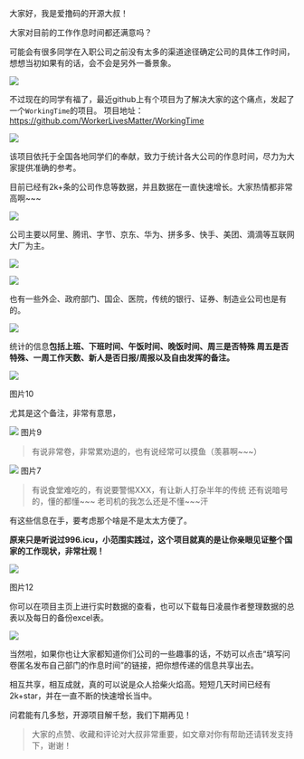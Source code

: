 大家好，我是爱撸码的开源大叔！

大家对目前的工作作息时间都还满意吗？

可能会有很多同学在入职公司之前没有太多的渠道途径确定公司的具体工作时间，想想当初如果有的话，会不会是另外一番景象。

![](https://files.mdnice.com/user/20902/6b901e59-7451-4be6-b846-d02561f3617e.jpg)


不过现在的同学有福了，最近github上有个项目为了解决大家的这个痛点，发起了一个`WorkingTime`的项目。
项目地址：https://github.com/WorkerLivesMatter/WorkingTime


![](https://files.mdnice.com/user/20902/e7cec02d-7266-4275-bd85-07a59637d074.jpg)

该项目依托于全国各地同学们的奉献，致力于统计各大公司的作息时间，尽力为大家提供准确的参考。

目前已经有2k+条的公司作息等数据，并且数据在一直快速增长。大家热情都非常高啊~~~


![](https://files.mdnice.com/user/20902/52b3e935-1971-41ee-9e02-43fedc733a89.jpg)


公司主要以阿里、腾讯、字节、京东、华为、拼多多、快手、美团、滴滴等互联网大厂为主。


![](https://files.mdnice.com/user/20902/e59cff3e-f6f8-4d29-88d4-b33786c552f0.jpg)


![](https://files.mdnice.com/user/20902/d06c5c2d-f534-45ac-9335-ff956284cfe8.jpg)


也有一些外企、政府部门、国企、医院，传统的银行、证券、制造业公司也是有的。


![](https://files.mdnice.com/user/20902/f4a997eb-3eb0-46df-b8cb-7d28c2e62c81.jpg)


统计的信息**包括上班、下班时间、午饭时间、晚饭时间、周三是否特殊	周五是否特殊、一周工作天数、新人是否日报/周报以及自由发挥的备注。**


![](https://files.mdnice.com/user/20902/d0680e35-7203-44d3-8fae-ac0cae00e8d1.jpg)

图片10

尤其是这个备注，非常有意思，


![](https://files.mdnice.com/user/20902/b90748f9-4176-41f1-bec5-82cb3d02e30b.jpg)
图片9

> 有说非常卷，非常累劝退的，也有说经常可以摸鱼（羡慕啊~~~）


![](https://files.mdnice.com/user/20902/36bca16d-4bd7-4a90-a45f-6c4762caf1e5.jpg)
图片7

> 有说食堂难吃的，有说要警惕XXX，有让新人打杂半年的传统
还有说暗号的，懂的都懂~~~ 老司机的我怎么还是不懂~~~汗



有这些信息在手，要考虑那个啥是不是太太方便了。


**原来只是听说过996.icu，小范围实践过，这个项目就真的是让你亲眼见证整个国家的工作现状，非常壮观！**


![](https://files.mdnice.com/user/20902/ddadf283-3907-4e80-9415-f768803e56c5.jpg)

图片12

你可以在项目主页上进行实时数据的查看，也可以下载每日凌晨作者整理数据的总表以及每日的备份excel表。


![](https://files.mdnice.com/user/20902/b0114c3a-8ce2-4639-855c-256a942e0d34.jpg)


当然啦，如果你也让大家都知道你们公司的一些趣事的话，不妨可以点击“填写问卷匿名发布自己部门的作息时间”的链接，把你想传递的信息共享出去。


相互共享，相互成就，真的可以说是众人拾柴火焰高。短短几天时间已经有2k+star，并在一直不断的快速增长当中。


问君能有几多愁，开源项目解千愁，我们下期再见！

> 大家的点赞、收藏和评论对大叔非常重要，如文章对你有帮助还请转发支持下，谢谢！




